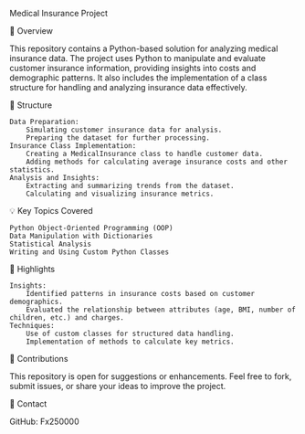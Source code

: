 Medical Insurance Project

📝 Overview

This repository contains a Python-based solution for analyzing medical insurance data. The project uses Python to manipulate and evaluate customer insurance information, providing insights into costs and demographic patterns. It also includes the implementation of a class structure for handling and analyzing insurance data effectively.

📂 Structure

    Data Preparation:
        Simulating customer insurance data for analysis.
        Preparing the dataset for further processing.
    Insurance Class Implementation:
        Creating a MedicalInsurance class to handle customer data.
        Adding methods for calculating average insurance costs and other statistics.
    Analysis and Insights:
        Extracting and summarizing trends from the dataset.
        Calculating and visualizing insurance metrics.

💡 Key Topics Covered

    Python Object-Oriented Programming (OOP)
    Data Manipulation with Dictionaries
    Statistical Analysis
    Writing and Using Custom Python Classes

🚀 Highlights

    Insights:
        Identified patterns in insurance costs based on customer demographics.
        Evaluated the relationship between attributes (age, BMI, number of children, etc.) and charges.
    Techniques:
        Use of custom classes for structured data handling.
        Implementation of methods to calculate key metrics.

🤝 Contributions

This repository is open for suggestions or enhancements. Feel free to fork, submit issues, or share your ideas to improve the project.

🔗 Contact

GitHub: Fx250000